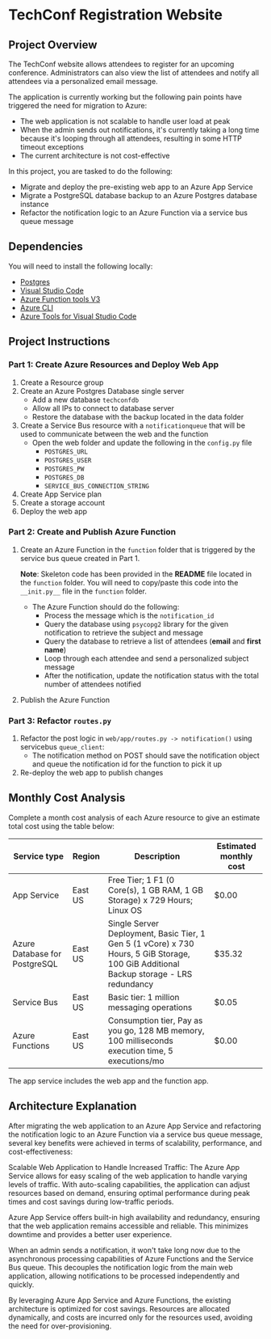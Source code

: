 # TechConf Registration Website

## Project Overview
The TechConf website allows attendees to register for an upcoming conference. Administrators can also view the list of attendees and notify all attendees via a personalized email message.

The application is currently working but the following pain points have triggered the need for migration to Azure:
 - The web application is not scalable to handle user load at peak
 - When the admin sends out notifications, it's currently taking a long time because it's looping through all attendees, resulting in some HTTP timeout exceptions
 - The current architecture is not cost-effective 

In this project, you are tasked to do the following:
- Migrate and deploy the pre-existing web app to an Azure App Service
- Migrate a PostgreSQL database backup to an Azure Postgres database instance
- Refactor the notification logic to an Azure Function via a service bus queue message

## Dependencies

You will need to install the following locally:
- [Postgres](https://www.postgresql.org/download/)
- [Visual Studio Code](https://code.visualstudio.com/download)
- [Azure Function tools V3](https://docs.microsoft.com/en-us/azure/azure-functions/functions-run-local?tabs=windows%2Ccsharp%2Cbash#install-the-azure-functions-core-tools)
- [Azure CLI](https://docs.microsoft.com/en-us/cli/azure/install-azure-cli?view=azure-cli-latest)
- [Azure Tools for Visual Studio Code](https://marketplace.visualstudio.com/items?itemName=ms-vscode.vscode-node-azure-pack)

## Project Instructions

### Part 1: Create Azure Resources and Deploy Web App
1. Create a Resource group
2. Create an Azure Postgres Database single server
   - Add a new database `techconfdb`
   - Allow all IPs to connect to database server
   - Restore the database with the backup located in the data folder
3. Create a Service Bus resource with a `notificationqueue` that will be used to communicate between the web and the function
   - Open the web folder and update the following in the `config.py` file
      - `POSTGRES_URL`
      - `POSTGRES_USER`
      - `POSTGRES_PW`
      - `POSTGRES_DB`
      - `SERVICE_BUS_CONNECTION_STRING`
4. Create App Service plan
5. Create a storage account
6. Deploy the web app

### Part 2: Create and Publish Azure Function
1. Create an Azure Function in the `function` folder that is triggered by the service bus queue created in Part 1.

      **Note**: Skeleton code has been provided in the **README** file located in the `function` folder. You will need to copy/paste this code into the `__init.py__` file in the `function` folder.
      - The Azure Function should do the following:
         - Process the message which is the `notification_id`
         - Query the database using `psycopg2` library for the given notification to retrieve the subject and message
         - Query the database to retrieve a list of attendees (**email** and **first name**)
         - Loop through each attendee and send a personalized subject message
         - After the notification, update the notification status with the total number of attendees notified
2. Publish the Azure Function

### Part 3: Refactor `routes.py`
1. Refactor the post logic in `web/app/routes.py -> notification()` using servicebus `queue_client`:
   - The notification method on POST should save the notification object and queue the notification id for the function to pick it up
2. Re-deploy the web app to publish changes

## Monthly Cost Analysis
Complete a month cost analysis of each Azure resource to give an estimate total cost using the table below:

| Service type                    | Region  | Description                                                                                                               | Estimated monthly cost |
|---------------------------------|---------|---------------------------------------------------------------------------------------------------------------------------|------------------------|
| App Service                     | East US | Free Tier; 1 F1 (0 Core(s), 1 GB RAM, 1 GB Storage) x 729 Hours; Linux OS                                                 | $0.00                  |
| Azure Database for PostgreSQL   | East US | Single Server Deployment, Basic Tier, 1 Gen 5 (1 vCore) x 730 Hours, 5 GiB Storage, 100 GiB Additional Backup storage - LRS redundancy | $35.32                 |
| Service Bus                     | East US | Basic tier: 1 million messaging operations                                                                                | $0.05                  |
| Azure Functions                 | East US | Consumption tier, Pay as you go, 128 MB memory, 100 milliseconds execution time, 5 executions/mo                          | $0.00                  |


The app service includes the web app and the function app.

## Architecture Explanation
After migrating the web application to an Azure App Service and refactoring the notification logic to an Azure Function via a service bus queue message, several key benefits were achieved in terms of scalability, performance, and cost-effectiveness:

Scalable Web Application to Handle Increased Traffic: The Azure App Service allows for easy scaling of the web application to handle varying levels of traffic. With auto-scaling capabilities, the application can adjust resources based on demand, ensuring optimal performance during peak times and cost savings during low-traffic periods.

Azure App Service offers built-in high availability and redundancy, ensuring that the web application remains accessible and reliable. This minimizes downtime and provides a better user experience.

When an admin sends a notification, it won't take long now due to the asynchronous processing capabilities of Azure Functions and the Service Bus queue. This decouples the notification logic from the main web application, allowing notifications to be processed independently and quickly.

By leveraging Azure App Service and Azure Functions, the existing architecture is optimized for cost savings. Resources are allocated dynamically, and costs are incurred only for the resources used, avoiding the need for over-provisioning.